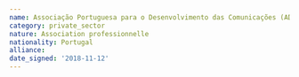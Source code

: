 ```yaml
---
name: Associação Portuguesa para o Desenvolvimento das Comunicações (ADPC)
category: private_sector
nature: Association professionnelle 
nationality: Portugal
alliance: 
date_signed: '2018-11-12'
---
```

    